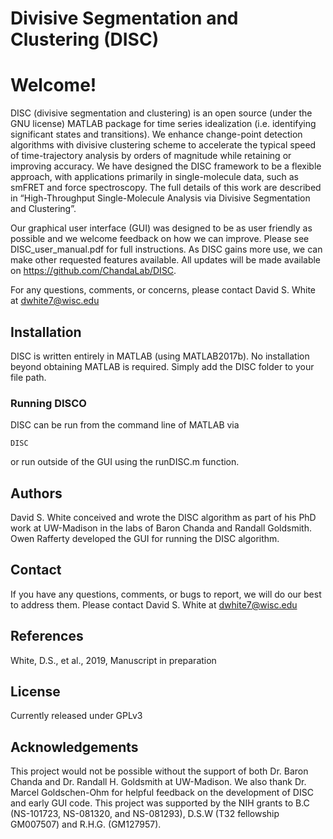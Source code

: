 # Divisive Segmentation and Clustering (DISC)

# Welcome! 

DISC (divisive segmentation and clustering) is an open source (under the GNU license)  MATLAB package for  time series idealization (i.e. identifying significant states and transitions). We enhance change-point detection algorithms with divisive clustering scheme to accelerate the typical speed of time-trajectory analysis by orders of magnitude while retaining or improving accuracy. We have designed the DISC framework to be a flexible approach, with applications primarily in single-molecule data, such as smFRET and force spectroscopy. The full details of this work are described in “High-Throughput Single-Molecule Analysis via Divisive Segmentation and Clustering”. 

Our graphical user interface (GUI) was designed to be as user friendly as possible and we welcome feedback on how we can improve. Please see DISC_user_manual.pdf for full instructions. As DISC gains more use, we can make other requested features available. All updates will be made available on https://github.com/ChandaLab/DISC. 


For any questions, comments, or concerns, please contact David S. White at dwhite7@wisc.edu 


## Installation 

DISC is written entirely in MATLAB (using MATLAB2017b). No installation beyond obtaining MATLAB is required. Simply add the DISC folder to your file path. 


### Running DISCO

DISC can be run from the command line of MATLAB via

```
DISC
```

or run outside of the GUI using the runDISC.m function. 

## Authors

David S. White conceived and wrote the DISC algorithm as part of his PhD work at UW-Madison in the labs of Baron Chanda and Randall Goldsmith. Owen Rafferty developed the GUI for running the DISC algorithm.

## Contact 

If you have any questions, comments, or bugs to report, we will do our best to address them. Please contact David S. White at dwhite7@wisc.edu 

## References 

White, D.S., et al., 2019, Manuscript in preparation 

## License 

Currently released under GPLv3

## Acknowledgements 

This project would not be possible without the support of both Dr. Baron Chanda and Dr. Randall H. Goldsmith at UW-Madison. We also thank Dr. Marcel Goldschen-Ohm for helpful feedback on the development of DISC and early GUI code. This project was supported by the NIH grants to B.C (NS-101723, NS-081320, and NS-081293), D.S.W (T32 fellowship GM007507) and R.H.G. (GM127957).


